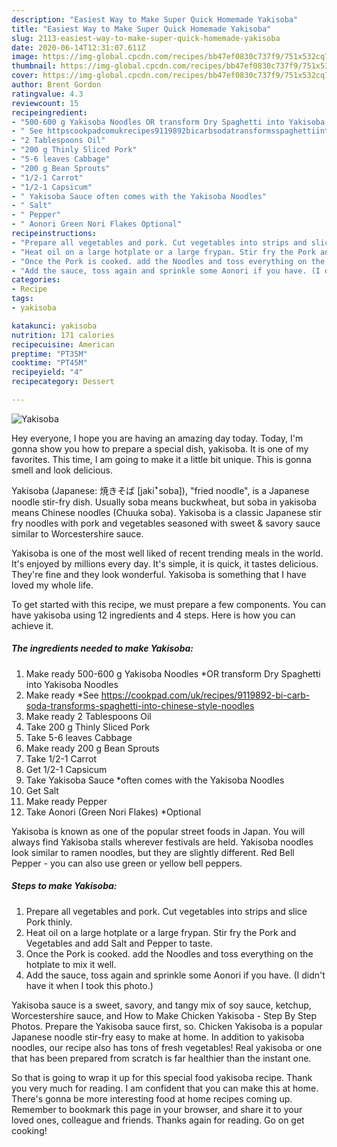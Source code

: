 ```yaml
---
description: "Easiest Way to Make Super Quick Homemade Yakisoba"
title: "Easiest Way to Make Super Quick Homemade Yakisoba"
slug: 2113-easiest-way-to-make-super-quick-homemade-yakisoba
date: 2020-06-14T12:31:07.611Z
image: https://img-global.cpcdn.com/recipes/bb47ef0830c737f9/751x532cq70/yakisoba-recipe-main-photo.jpg
thumbnail: https://img-global.cpcdn.com/recipes/bb47ef0830c737f9/751x532cq70/yakisoba-recipe-main-photo.jpg
cover: https://img-global.cpcdn.com/recipes/bb47ef0830c737f9/751x532cq70/yakisoba-recipe-main-photo.jpg
author: Brent Gordon
ratingvalue: 4.3
reviewcount: 15
recipeingredient:
- "500-600 g Yakisoba Noodles OR transform Dry Spaghetti into Yakisoba Noodles"
- " See httpscookpadcomukrecipes9119892bicarbsodatransformsspaghettiintochinesestylenoodles"
- "2 Tablespoons Oil"
- "200 g Thinly Sliced Pork"
- "5-6 leaves Cabbage"
- "200 g Bean Sprouts"
- "1/2-1 Carrot"
- "1/2-1 Capsicum"
- " Yakisoba Sauce often comes with the Yakisoba Noodles"
- " Salt"
- " Pepper"
- " Aonori Green Nori Flakes Optional"
recipeinstructions:
- "Prepare all vegetables and pork. Cut vegetables into strips and slice Pork thinly."
- "Heat oil on a large hotplate or a large frypan. Stir fry the Pork and Vegetables and add Salt and Pepper to taste."
- "Once the Pork is cooked. add the Noodles and toss everything on the hotplate to mix it well."
- "Add the sauce, toss again and sprinkle some Aonori if you have. (I didn&#39;t have it when I took this photo.)"
categories:
- Recipe
tags:
- yakisoba

katakunci: yakisoba 
nutrition: 171 calories
recipecuisine: American
preptime: "PT35M"
cooktime: "PT45M"
recipeyield: "4"
recipecategory: Dessert

---
```



![Yakisoba](https://img-global.cpcdn.com/recipes/bb47ef0830c737f9/751x532cq70/yakisoba-recipe-main-photo.jpg)

Hey everyone, I hope you are having an amazing day today. Today, I'm gonna show you how to prepare a special dish, yakisoba. It is one of my favorites. This time, I am going to make it a little bit unique. This is gonna smell and look delicious.

Yakisoba (Japanese: 焼きそば [jakiꜜsoba]), &#34;fried noodle&#34;, is a Japanese noodle stir-fry dish. Usually soba means buckwheat, but soba in yakisoba means Chinese noodles (Chuuka soba). Yakisoba is a classic Japanese stir fry noodles with pork and vegetables seasoned with sweet &amp; savory sauce similar to Worcestershire sauce.

Yakisoba is one of the most well liked of recent trending meals in the world. It's enjoyed by millions every day. It's simple, it is quick, it tastes delicious. They're fine and they look wonderful. Yakisoba is something that I have loved my whole life.


To get started with this recipe, we must prepare a few components. You can have yakisoba using 12 ingredients and 4 steps. Here is how you can achieve it.

<!--inarticleads1-->

##### The ingredients needed to make Yakisoba:

1. Make ready 500-600 g Yakisoba Noodles *OR transform Dry Spaghetti into Yakisoba Noodles
1. Make ready  *See https://cookpad.com/uk/recipes/9119892-bi-carb-soda-transforms-spaghetti-into-chinese-style-noodles
1. Make ready 2 Tablespoons Oil
1. Take 200 g Thinly Sliced Pork
1. Take 5-6 leaves Cabbage
1. Make ready 200 g Bean Sprouts
1. Take 1/2-1 Carrot
1. Get 1/2-1 Capsicum
1. Take  Yakisoba Sauce *often comes with the Yakisoba Noodles
1. Get  Salt
1. Make ready  Pepper
1. Take  Aonori (Green Nori Flakes) *Optional


Yakisoba is known as one of the popular street foods in Japan. You will always find Yakisoba stalls wherever festivals are held. Yakisoba noodles look similar to ramen noodles, but they are slightly different. Red Bell Pepper - you can also use green or yellow bell peppers. 

<!--inarticleads2-->

##### Steps to make Yakisoba:

1. Prepare all vegetables and pork. Cut vegetables into strips and slice Pork thinly.
1. Heat oil on a large hotplate or a large frypan. Stir fry the Pork and Vegetables and add Salt and Pepper to taste.
1. Once the Pork is cooked. add the Noodles and toss everything on the hotplate to mix it well.
1. Add the sauce, toss again and sprinkle some Aonori if you have. (I didn&#39;t have it when I took this photo.)


Yakisoba sauce is a sweet, savory, and tangy mix of soy sauce, ketchup, Worcestershire sauce, and How to Make Chicken Yakisoba - Step By Step Photos. Prepare the Yakisoba sauce first, so. Chicken Yakisoba is a popular Japanese noodle stir-fry easy to make at home. In addition to yakisoba noodles, our recipe also has tons of fresh vegetables! Real yakisoba or one that has been prepared from scratch is far healthier than the instant one. 

So that is going to wrap it up for this special food yakisoba recipe. Thank you very much for reading. I am confident that you can make this at home. There's gonna be more interesting food at home recipes coming up. Remember to bookmark this page in your browser, and share it to your loved ones, colleague and friends. Thanks again for reading. Go on get cooking!
